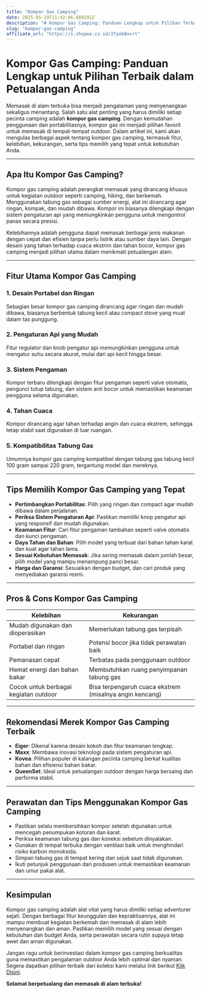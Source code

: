 ```yaml
---
title: "Kompor Gas Camping"
date: 2025-05-19T11:42:06.688291Z
description: "# Kompor Gas Camping: Panduan Lengkap untuk Pilihan Terbaik dalam Petualangan Anda..."
slug: "kompor-gas-camping"
affiliate_url: "https://s.shopee.co.id/2fyekBxvrt"
---
```

# Kompor Gas Camping: Panduan Lengkap untuk Pilihan Terbaik dalam Petualangan Anda

Memasak di alam terbuka bisa menjadi pengalaman yang menyenangkan sekaligus menantang. Salah satu alat penting yang harus dimiliki setiap pecinta camping adalah **kompor gas camping**. Dengan kemudahan penggunaan dan portabilitasnya, kompor gas ini menjadi pilihan favorit untuk memasak di tempat-tempat outdoor. Dalam artikel ini, kami akan mengulas berbagai aspek tentang kompor gas camping, termasuk fitur, kelebihan, kekurangan, serta tips memilih yang tepat untuk kebutuhan Anda.

---

## Apa Itu Kompor Gas Camping?

Kompor gas camping adalah perangkat memasak yang dirancang khusus untuk kegiatan outdoor seperti camping, hiking, dan berkemah. Menggunakan tabung gas sebagai sumber energi, alat ini dirancang agar ringan, kompak, dan mudah dibawa. Kompor ini biasanya dilengkapi dengan sistem pengaturan api yang memungkinkan pengguna untuk mengontrol panas secara presisi.

Kelebihannya adalah pengguna dapat memasak berbagai jenis makanan dengan cepat dan efisien tanpa perlu listrik atau sumber daya lain. Dengan desain yang tahan terhadap cuaca ekstrim dan tahan bocor, kompor gas camping menjadi pilihan utama dalam menikmati petualangan alam.

---

## Fitur Utama Kompor Gas Camping

### 1. Desain Portabel dan Ringan
Sebagian besar kompor gas camping dirancang agar ringan dan mudah dibawa, biasanya berbentuk tabung kecil atau compact stove yang muat dalam tas punggung.

### 2. Pengaturan Api yang Mudah
Fitur regulator dan knob pengatur api memungkinkan pengguna untuk mengatur suhu secara akurat, mulai dari api kecil hingga besar.

### 3. Sistem Pengaman
Kompor terbaru dilengkapi dengan fitur pengaman seperti valve otomatis, pengunci tutup tabung, dan sistem anti bocor untuk memastikan keamanan pengguna selama digunakan.

### 4. Tahan Cuaca
Kompor dirancang agar tahan terhadap angin dan cuaca ekstrem, sehingga tetap stabil saat digunakan di luar ruangan.

### 5. Kompatibilitas Tabung Gas
Umumnya kompor gas camping kompatibel dengan tabung gas tabung kecil 100 gram sampai 220 gram, tergantung model dan mereknya.

---

## Tips Memilih Kompor Gas Camping yang Tepat

- **Pertimbangkan Portabilitas**: Pilih yang ringan dan compact agar mudah dibawa dalam perjalanan.
- **Periksa Sistem Pengaturan Api**: Pastikan memiliki knop pengatur api yang responsif dan mudah digunakan.
- **Keamanan Fitur**: Cari fitur pengaman tambahan seperti valve otomatis dan kunci pengaman.
- **Daya Tahan dan Bahan**: Pilih model yang terbuat dari bahan tahan karat dan kuat agar tahan lama.
- **Sesuai Kebutuhan Memasak**: Jika sering memasak dalam jumlah besar, pilih model yang mampu menampung panci besar.
- **Harga dan Garansi**: Sesuaikan dengan budget, dan cari produk yang menyediakan garansi resmi.

---

## Pros & Cons Kompor Gas Camping

| Kelebihan                     | Kekurangan                        |
|------------------------------|-----------------------------------|
| Mudah digunakan dan dioperasikan | Memerlukan tabung gas terpisah   |
| Portabel dan ringan           | Potensi bocor jika tidak perawatan baik |
| Pemanasan cepat               | Terbatas pada penggunaan outdoor |
| Hemat energi dan bahan bakar | Membutuhkan ruang penyimpanan tabung gas |
| Cocok untuk berbagai kegiatan outdoor | Bisa terpengaruh cuaca ekstrem (misalnya angin kencang) |

---

## Rekomendasi Merek Kompor Gas Camping Terbaik

- **Eiger**: Dikenal karena desain kokoh dan fitur keamanan lengkap.
- **Maxx**: Membawa inovasi teknologi pada sistem pengaturan api.
- **Kovea**: Pilihan populer di kalangan pecinta camping berkat kualitas bahan dan efisiensi bahan bakar.
- **QueenSet**: Ideal untuk petualangan outdoor dengan harga bersaing dan performa stabil.

---

## Perawatan dan Tips Menggunakan Kompor Gas Camping

- Pastikan selalu membersihkan kompor setelah digunakan untuk mencegah penumpukan kotoran dan karat.
- Periksa keamanan tabung gas dan koneksi sebelum dinyalakan.
- Gunakan di tempat terbuka dengan ventilasi baik untuk menghindari risiko karbon monoksida.
- Simpan tabung gas di tempat kering dan sejuk saat tidak digunakan.
- Ikuti petunjuk penggunaan dari produsen untuk memastikan keamanan dan umur pakai alat.

---

## Kesimpulan

Kompor gas camping adalah alat vital yang harus dimiliki setiap adventurer sejati. Dengan berbagai fitur keunggulan dan kepraktisannya, alat ini mampu membuat kegiatan berkemah dan memasak di alam lebih menyenangkan dan aman. Pastikan memilih model yang sesuai dengan kebutuhan dan budget Anda, serta perawatan secara rutin supaya tetap awet dan aman digunakan.

Jangan ragu untuk berinvestasi dalam kompor gas camping berkualitas guna memastikan pengalaman outdoor Anda lebih optimal dan nyaman. Segera dapatkan pilihan terbaik dari koleksi kami melalui link berikut [Klik Disini](https://s.shopee.co.id/2fyekBxvrt).

**Selamat berpetualang dan memasak di alam terbuka!**